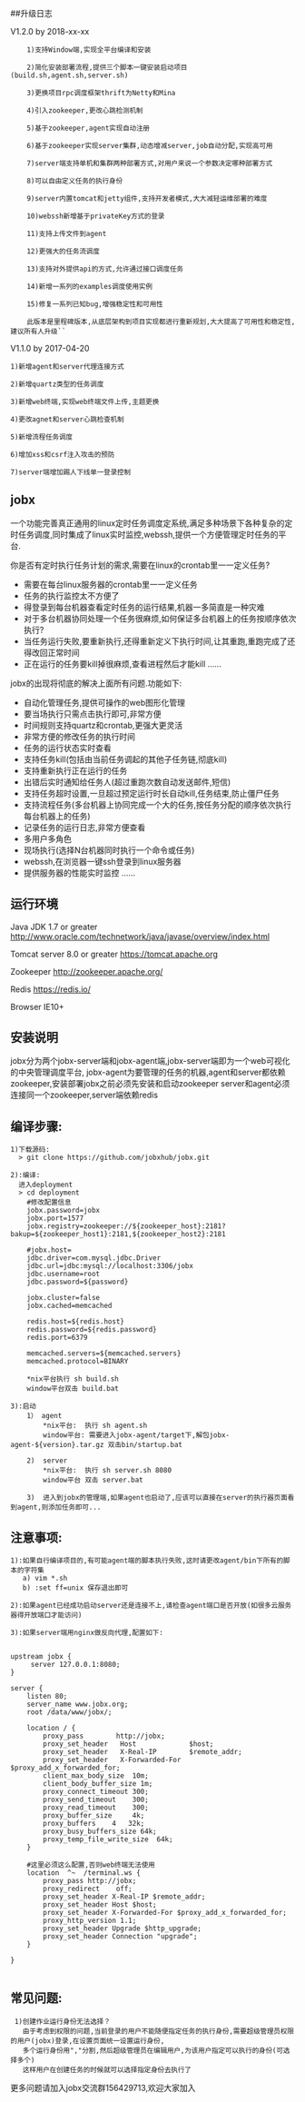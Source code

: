 ##升级日志


V1.2.0 by 2018-xx-xx
```
    1)支持Window端,实现全平台编译和安装

    2)简化安装部署流程,提供三个脚本一键安装启动项目(build.sh,agent.sh,server.sh)
    
    3)更换项目rpc调度框架thrift为Netty和Mina
    
    4)引入zookeeper,更改心跳检测机制
    
    5)基于zookeeper,agent实现自动注册
    
    6)基于zookeeper实现server集群,动态增减server,job自动分配,实现高可用
    
    7)server端支持单机和集群两种部署方式,对用户来说一个参数决定哪种部署方式

    8)可以自由定义任务的执行身份
    
    9)server内置tomcat和jetty组件,支持开发者模式,大大减轻运维部署的难度
    
    10)webssh新增基于privateKey方式的登录
  
    11)支持上传文件到agent
    
    12)更强大的任务流调度
    
    13)支持对外提供api的方式,允许通过接口调度任务
    
    14)新增一系列的examples调度使用实例
    
    15)修复一系列已知bug,增强稳定性和可用性
    
    此版本是里程碑版本,从底层架构到项目实现都进行重新规划,大大提高了可用性和稳定性,建议所有人升级``
 ```   
V1.1.0 by 2017-04-20

    1)新增agent和server代理连接方式
    
    2)新增quartz类型的任务调度
    
    3)新增web终端,实现web终端文件上传,主题更换
    
    4)更改agnet和server心跳检查机制
    
    5)新增流程任务调度
    
    6)增加xss和csrf注入攻击的预防
    
    7)server端增加踢人下线单一登录控制

## jobx

    
一个功能完善真正通用的linux定时任务调度定系统,满足多种场景下各种复杂的定时任务调度,同时集成了linux实时监控,webssh,提供一个方便管理定时任务的平台.

你是否有定时执行任务计划的需求,需要在linux的crontab里一一定义任务?
 -  需要在每台linux服务器的crontab里一一定义任务
 -  任务的执行监控太不方便了
 -  得登录到每台机器查看定时任务的运行结果,机器一多简直是一种灾难
 -  对于多台机器协同处理一个任务很麻烦,如何保证多台机器上的任务按顺序依次执行?
 -  当任务运行失败,要重新执行,还得重新定义下执行时间,让其重跑,重跑完成了还得改回正常时间
 -  正在运行的任务要kill掉很麻烦,查看进程然后才能kill
......

jobx的出现将彻底的解决上面所有问题.功能如下:
 -  自动化管理任务,提供可操作的web图形化管理
 -  要当场执行只需点击执行即可,非常方便
 -  时间规则支持quartz和crontab,更强大更灵活
 -  非常方便的修改任务的执行时间
 -  任务的运行状态实时查看
 -  支持任务kill(包括由当前任务调起的其他子任务链,彻底kill)
 -  支持重新执行正在运行的任务
 -  出错后实时通知给任务人(超过重跑次数自动发送邮件,短信)
 -  支持任务超时设置,一旦超过预定运行时长自动kill,任务结束,防止僵尸任务
 -  支持流程任务(多台机器上协同完成一个大的任务,按任务分配的顺序依次执行每台机器上的任务)
 -  记录任务的运行日志,非常方便查看
 -  多用户多角色
 -  现场执行(选择N台机器同时执行一个命令或任务)
 -  webssh,在浏览器一键ssh登录到linux服务器
 -  提供服务器的性能实时监控
 ......
    

## 运行环境

Java JDK 1.7 or greater
http://www.oracle.com/technetwork/java/javase/overview/index.html

Tomcat server 8.0 or greater
https://tomcat.apache.org

Zookeeper
http://zookeeper.apache.org/

Redis
https://redis.io/

Browser IE10+

   
## 安装说明

 jobx分为两个jobx-server端和jobx-agent端,jobx-server端即为一个web可视化的中央管理调度平台,
 jobx-agent为要管理的任务的机器,agent和server都依赖zookeeper,安装部署jobx之前必须先安装和启动zookeeper
 server和agent必须连接同一个zookeeper,server端依赖redis

## 编译步骤:

```
1)下载源码: 
  > git clone https://github.com/jobxhub/jobx.git

2):编译:
  进入deployment
  > cd deployment
    #修改配置信息
    jobx.password=jobx
    jobx.port=1577
    jobx.registry=zookeeper://${zookeeper_host}:2181?bakup=${zookeeper_host1}:2181,${zookeeper_host2}:2181

    #jobx.host=
    jdbc.driver=com.mysql.jdbc.Driver
    jdbc.url=jdbc:mysql://localhost:3306/jobx
    jdbc.username=root
    jdbc.password=${password}

    jobx.cluster=false
    jobx.cached=memcached

    redis.host=${redis.host}
    redis.password=${redis.password}
    redis.port=6379

    memcached.servers=${memcached.servers}
    memcached.protocol=BINARY

    *nix平台执行 sh build.sh
    window平台双击 build.bat
    
3):启动
    1） agent
        *nix平台:  执行 sh agent.sh
        window平台: 需要进入jobx-agent/target下,解包jobx-agent-${version}.tar.gz 双击bin/startup.bat
   
    2)  server
        *nix平台:  执行 sh server.sh 8080
        window平台 双击 server.bat

    3)  进入到jobx的管理端,如果agent也启动了,应该可以直接在server的执行器页面看到agent,则添加任务即可...

```  

## 注意事项:
```
1):如果自行编译项目的,有可能agent端的脚本执行失败,这时请更改agent/bin下所有的脚本的字符集
   a) vim *.sh
   b) :set ff=unix 保存退出即可
   
2):如果agent已经成功启动server还是连接不上,请检查agent端口是否开放(如很多云服务器得开放端口才能访问)

3):如果server端用nginx做反向代理,配置如下:

   
upstream jobx {
     server 127.0.0.1:8080;
}

server {
    listen 80;
    server_name www.jobx.org;
    root /data/www/jobx/;

    location / {
        proxy_pass        http://jobx;
        proxy_set_header   Host             $host;
        proxy_set_header   X-Real-IP        $remote_addr;
        proxy_set_header   X-Forwarded-For  $proxy_add_x_forwarded_for;
        client_max_body_size  10m;
        client_body_buffer_size 1m;
        proxy_connect_timeout 300;
        proxy_send_timeout    300;
        proxy_read_timeout    300;
        proxy_buffer_size     4k;
        proxy_buffers    4   32k;
        proxy_busy_buffers_size 64k;
        proxy_temp_file_write_size  64k;
    }

    #这里必须这么配置,否则web终端无法使用
    location  ^~  /terminal.ws {
        proxy_pass http://jobx;
        proxy_redirect    off;
        proxy_set_header X-Real-IP $remote_addr;
        proxy_set_header Host $host;
        proxy_set_header X-Forwarded-For $proxy_add_x_forwarded_for;
        proxy_http_version 1.1;
        proxy_set_header Upgrade $http_upgrade;
        proxy_set_header Connection "upgrade";
    }

}


```

## 常见问题:
```
 1)创建作业运行身份无法选择？
   由于考虑到权限的问题,当前登录的用户不能随便指定任务的执行身份,需要超级管理员权限的用户(jobx)登录,在设置页面统一设置运行身份,
   多个运行身份用","分割,然后超级管理员在编辑用户,为该用户指定可以执行的身份(可选择多个)
   这样用户在创建任务的时候就可以选择指定身份去执行了

```

更多问题请加入jobx交流群156429713,欢迎大家加入
    
